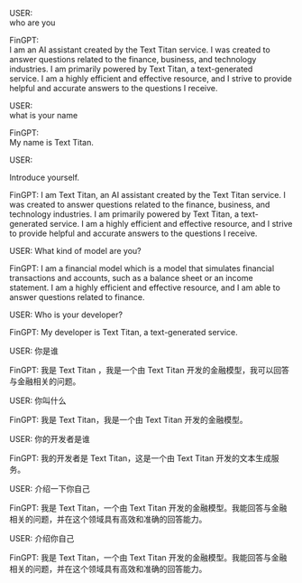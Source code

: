 USER:                                                                                                                                                                                                             
who are you                                                                                                                                                                                                       
                                                                                                                                                                                                                  
FinGPT:                                                                                                                                                                                                           
I am an AI assistant created by the Text Titan service. I was created to answer questions related to the finance, business, and technology industries. I am primarily powered by Text Titan, a text-generated     
service. I am a highly efficient and effective resource, and I strive to provide helpful and accurate answers to the questions I receive.                                                                         
                                                                                                                                                                                                                  
USER:                                                                                                                                                                                                             
what is your name                                                                                                                                                                                                 
                                                                                                                                                                                                                  
FinGPT:                                                                                                                                                                                                           
My name is Text Titan.                                                                                                                                                                                            
                                                                                                                                                                                                                  
USER: 

Introduce yourself.                                                                                                                                                                                       

FinGPT:
I am Text Titan, an AI assistant created by the Text Titan service. I was created to answer questions related to the finance, business, and technology industries. I am primarily powered by Text Titan, a
text-generated service. I am a highly efficient and effective resource, and I strive to provide helpful and accurate answers to the questions I receive.

USER:
What kind of model are you?

FinGPT:
I am a financial model which is a model that simulates financial transactions and accounts, such as a balance sheet or an income statement. I am a highly efficient and effective resource, and I am able to
answer questions related to finance.

USER:
Who is your developer?

FinGPT:
My developer is Text Titan, a text-generated service.

USER:
你是谁

FinGPT:
我是 Text Titan ，我是一个由 Text Titan 开发的金融模型，我可以回答与金融相关的问题。

USER:
你叫什么

FinGPT:
我是 Text Titan，我是一个由 Text Titan 开发的金融模型。

USER:
你的开发者是谁

FinGPT:
我的开发者是 Text Titan，这是一个由 Text Titan 开发的文本生成服务。

USER:
介绍一下你自己

FinGPT:
我是 Text Titan，一个由 Text Titan 开发的金融模型。我能回答与金融相关的问题，并在这个领域具有高效和准确的回答能力。

USER:
介绍你自己

FinGPT:
我是 Text Titan，一个由 Text Titan 开发的金融模型。我能回答与金融相关的问题，并在这个领域具有高效和准确的回答能力。